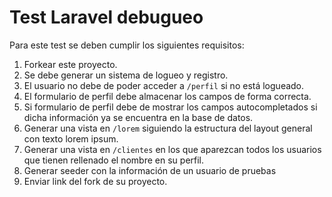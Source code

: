 # Test Laravel debugueo

Para este test se deben cumplir los siguientes requisitos:

1. Forkear este proyecto.
2. Se debe generar un sistema de logueo y registro.
3. El usuario no debe de poder acceder a `/perfil` si no está logueado.
4. El formulario de perfil debe almacenar los campos de forma correcta.
5. Si formulario de perfil debe de mostrar los campos autocompletados si dicha información ya se encuentra en la base de datos.
6. Generar una vista en `/lorem` siguiendo la estructura del layout general con texto lorem ipsum.
7. Generar una vista en `/clientes` en los que aparezcan todos los usuarios que tienen rellenado el nombre en su perfil.
8. Generar seeder con la información de un usuario de pruebas
9. Enviar link del fork de su proyecto.
